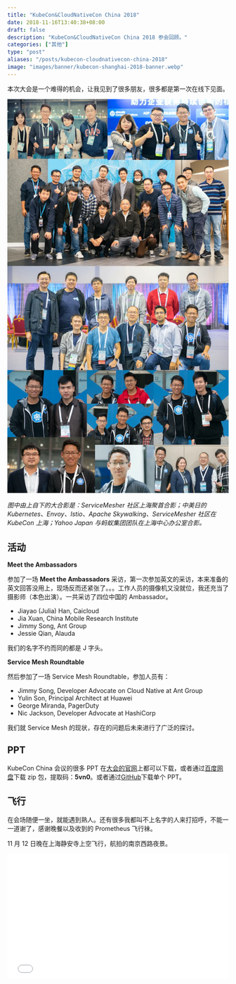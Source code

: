 ```yaml
---
title: "KubeCon&CloudNativeCon China 2018"
date: 2018-11-16T13:40:38+08:00
draft: false
description: "KubeCon&CloudNativeCon China 2018 参会回顾。"
categories: ["其他"]
type: "post"
aliases: "/posts/kubecon-cloudnativecon-china-2018"
image: "images/banner/kubecon-shanghai-2018-banner.webp"
---
```


本次大会是一个难得的机会，让我见到了很多朋友，很多都是第一次在线下见面。

![KubeCon&CloudNativeCon China 上海 2018](kubecon-shanghai-2018-group.webp)

*图中由上自下的大合影是：ServiceMesher 社区上海聚首合影；中美日的 Kubernetes、Envoy、Istio、Apache Skywalking、ServiceMesher 社区在 KubeCon 上海；Yahoo Japan 与蚂蚁集团团队在上海中心办公室合影。*

## 活动

**Meet the Ambassadors**

参加了一场 **Meet the Ambassadors** 采访，第一次参加英文的采访，本来准备的英文回答没用上，现场反而还紧张了。。。工作人员的摄像机又没就位，我还充当了摄影师（本色出演）。一共采访了四位中国的 Ambassador。

- Jiayao (Julia) Han, Caicloud
- Jia Xuan, China Mobile Research Institute
- Jimmy Song, Ant Group
- Jessie Qian, Alauda

我们的名字不约而同的都是 J 字头。

**Service Mesh Roundtable**

然后参加了一场 Service Mesh Roundtable，参加人员有：

- Jimmy Song, Developer Advocate on Cloud Native at Ant Group 
- Yulin Son, Principal Architect at Huawei 
- George Miranda, PagerDuty 
- Nic Jackson, Developer Advocate at HashiCorp 

我们就 Service Mesh 的现状，存在的问题后未来进行了广泛的探讨。

## PPT

KubeCon China 会议的很多 PPT 在[大会的官网](https://www.lfasiallc.com/events/kubecon-cloudnativecon-china-2018/schedule-chinese/)上都可以下载，或者通过[百度网盘](https://pan.baidu.com/s/1oihwETA063WSFyigWsn8Mw)下载 zip 包，提取码：**5vn0**。或者通过[GitHub](https://github.com/bbotte/cncf-presentations/tree/master/KubeCon%2BCloudNativeCon-2018)下载单个 PPT。

## 飞行

在会场随便一坐，就能遇到熟人。还有很多我都叫不上名字的人来打招呼，不能一一道谢了，感谢晚餐以及收到的 Prometheus 飞行袜。

11 月 12 日晚在上海静安寺上空飞行，航拍的南京西路夜景。

<div style="position: relative; padding-bottom: 56.25%; height: 0; overflow: hidden;">
  <iframe src="//player.bilibili.com/player.html?aid=36041724&cid=63259487&page=1" style="position: absolute; top: 0; left: 0; width: 100%; height: 100%; border:0;" allowfullscreen title="Jimmy Song 的航拍视频"></iframe>
</div>
